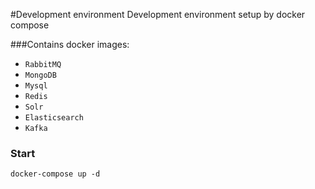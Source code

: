 #Development environment
Development environment setup by docker compose

###Contains docker images:
- `RabbitMQ`
- `MongoDB`
- `Mysql`
- `Redis`
- `Solr`
- `Elasticsearch`
- `Kafka`

### Start
`docker-compose up -d`
